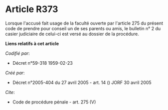 # Article R373

Lorsque l'accusé fait usage de la faculté ouverte par l'article 275 du présent code de prendre pour conseil un de ses parents
ou amis, le bulletin n° 2 du casier judiciaire de celui-ci est versé au dossier de la procédure.

**Liens relatifs à cet article**

_Codifié par_:

  - Décret n°59-318 1959-02-23

_Créé par_:

  - Décret n°2005-404 du 27 avril 2005 - art. 14 () JORF 30 avril 2005

_Cite_:

  - Code de procédure pénale - art. 275 (V)
